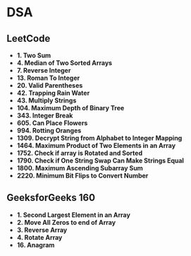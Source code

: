 # DSA

## LeetCode
- **1. Two Sum**
- **4. Median of Two Sorted Arrays**
- **7. Reverse Integer**
- **13. Roman To Integer**
- **20. Valid Parentheses**
- **42. Trapping Rain Water**
- **43. Multiply Strings**
- **104. Maximum Depth of Binary Tree**
- **343. Integer Break**
- **605. Can Place Flowers**
- **994. Rotting Oranges**
- **1309. Decrypt String from Alphabet to Integer Mapping**
- **1464. Maximum Product of Two Elements in an Array**
- **1752. Check if array is Rotated and Sorted**
- **1790. Check if One String Swap Can Make Strings Equal**
- **1800. Maximum Ascending Subarray Sum**
- **2220. Minimum Bit Flips to Convert Number**

## GeeksforGeeks 160
- **1. Second Largest Element in an Array**
- **2. Move All Zeros to end of Array**
- **3. Reverse Array**
- **4. Rotate Array**
- **16. Anagram**